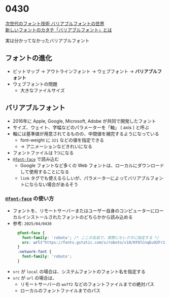 # 0430

[次世代のフォント技術 バリアブルフォントの世界](https://ics.media/entry/201008/)  
[新しいフォントのカタチ「バリアブルフォント」とは](https://tech.arms-soft.co.jp/entry/2022/05/25/090000)

実は分かってなかったバリアブルフォント

## フォントの進化

- ビットマップ -> アウトラインフォント -> ウェブフォント -> **バリアブルフォント**
- ウェブフォントの問題
  - 大きなファイルサイズ

## バリアブルフォント

- 2016年に Apple, Google, Microsoft, Adobe が共同で開発したフォント
- サイズ、ウェイト、字幅などのパラメーターを「軸」 ( axis ) と呼ぶ
- 軸には基準値が用意されてるものの、中間値を補完するようになっている
  - font-weight に `321` などの値を指定できる
  - -> アニメーションなどきれいになる
- フォントファイルは 1つになる
- [`@font-face`](https://developer.mozilla.org/ja/docs/Web/CSS/@font-face) で読み込む
  - Google フォントなど多くの Web フォントは、ローカルにダウンロードして使用することになる
  - `link` タグでも使えるらしいが、パラメーターによってバリアブルフォントにならない場合があるそう

### [`@font-face`](https://developer.mozilla.org/ja/docs/Web/CSS/@font-face) の使い方

- フォントを、リモートサーバーまたはユーザー自身のコンピューターにローカルインストールされたフォントのどちらかから読み込める
- 参考: `2025/04/0430`
  ```css
    @font-face {
      font-family: 'roboto'; /* ここの名前で、実際にセレクタに指定する */
      src: url("https://fonts.gstatic.com/s/roboto/v18/KFOlCnqEu92Fr1MmEU9fBBc4AMP6lQ.woff2");
    }
    .network-font {
      font-family: 'roboto';
    }
  ```
- `src` が `local` の場合は、システムフォントのフォント名を指定する
- `src` が `url` の場合は、
  - リモートサーバーの `woff2` などのフォントファイルまでの絶対パス
  - ローカルのフォントファイルまでのパス